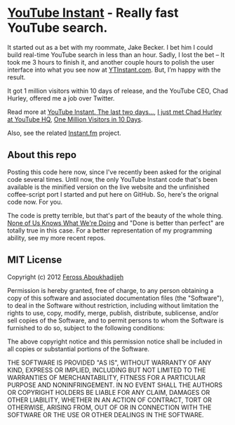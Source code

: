 # [YouTube Instant](https://ytinstant.com) - Really fast YouTube search.

It started out as a bet with my roommate, Jake Becker. I bet him I could build real-time YouTube search in less than an hour. Sadly, I lost the bet – It took me 3 hours to finish it, and another couple hours to polish the user interface into what you see now at [YTInstant.com](http://ytinstant.com). But, I’m happy with the result.

It got 1 million visitors within 10 days of release, and the YouTube CEO, Chad Hurley, offered me a job over Twitter.

Read more at [YouTube Instant. The last two days...](http://feross.org/youtube-instant-media-frenzy/), [I just met Chad Hurley at YouTube HQ](http://feross.org/visit-to-youtube-hq-to-meet-chad-hurley/), [One Million Visitors in 10 Days](http://feross.org/one-million-visitors-in-10-days/).

Also, see the related [Instant.fm](http://instant.fm) project.

## About this repo

Posting this code here now, since I've recently been asked for the original code several times. Until now, the only YouTube Instant code that's been available is the minified version on the live website and the unfinished coffee-script port I started and put here on GitHub. So, here's the orignal code now. For you.

The code is pretty terrible, but that's part of the beauty of the whole thing. [None of Us Knows What We're Doing](http://feross.org/none-of-us-knows-what-were-doing/) and "Done is better than perfect" are totally true in this case. For a better representation of my programming ability, see my more recent repos.

## MIT License

Copyright (c) 2012 [Feross Aboukhadijeh](http://feross.org)

Permission is hereby granted, free of charge, to any person obtaining a copy of this software and associated documentation files (the "Software"), to deal in the Software without restriction, including without limitation the rights to use, copy, modify, merge, publish, distribute, sublicense, and/or sell copies of the Software, and to permit persons to whom the Software is furnished to do so, subject to the following conditions:

The above copyright notice and this permission notice shall be included in all copies or substantial portions of the Software.

THE SOFTWARE IS PROVIDED "AS IS", WITHOUT WARRANTY OF ANY KIND, EXPRESS OR IMPLIED, INCLUDING BUT NOT LIMITED TO THE WARRANTIES OF MERCHANTABILITY, FITNESS FOR A PARTICULAR PURPOSE AND NONINFRINGEMENT. IN NO EVENT SHALL THE AUTHORS OR COPYRIGHT HOLDERS BE LIABLE FOR ANY CLAIM, DAMAGES OR OTHER LIABILITY, WHETHER IN AN ACTION OF CONTRACT, TORT OR OTHERWISE, ARISING FROM, OUT OF OR IN CONNECTION WITH THE SOFTWARE OR THE USE OR OTHER DEALINGS IN THE SOFTWARE.
